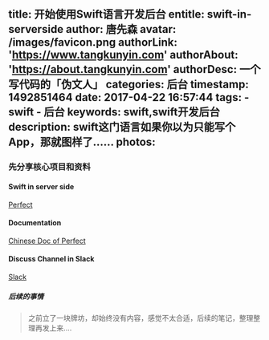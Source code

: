title: 开始使用Swift语言开发后台
entitle: swift-in-serverside
author: 唐先森
avatar: /images/favicon.png
authorLink: 'https://www.tangkunyin.com'
authorAbout: 'https://about.tangkunyin.com'
authorDesc: 一个写代码的「伪文人」
categories: 后台
timestamp: 1492851464
date: 2017-04-22 16:57:44
tags:
	- swift
	- 后台
keywords: swift,swift开发后台
description: swift这门语言如果你以为只能写个App，那就图样了......
photos:
---

### 先分享核心项目和资料

#### Swift in server side

[Perfect](https://github.com/PerfectlySoft/Perfect)


#### Documentation

[Chinese Doc of Perfect](http://perfect.org/docs/gettingStarted_zh_CN.html)

#### Discuss Channel in Slack

[Slack](http://www.perfect.ly/)



##### 后续的事情

> 之前立了一块牌坊，却始终没有内容，感觉不太合适，后续的笔记，整理整理再发上来....



